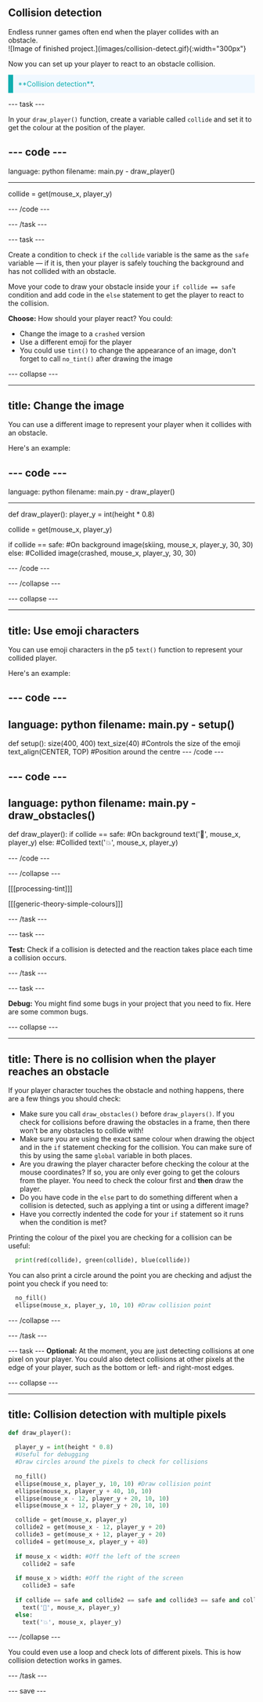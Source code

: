 ## Collision detection

<div style="display: flex; flex-wrap: wrap">
<div style="flex-basis: 200px; flex-grow: 1; margin-right: 15px;">
Endless runner games often end when the player collides with an obstacle.
</div>
<div>
![Image of finished project.](images/collision-detect.gif){:width="300px"}
</div>
</div>

Now you can set up your player to react to an obstacle collision.

<p style="border-left: solid; border-width:10px; border-color: #0faeb0; background-color: aliceblue; padding: 10px;"> 
<span style="color: #0faeb0">**Collision detection**</span>.</p>

--- task ---

In your `draw_player()` function, create a variable called `collide` and set it to get the colour at the position of the player.

--- code ---
---
language: python
filename: main.py - draw_player()

---

collide = get(mouse_x, player_y)

--- /code ---

--- /task ---

--- task ---

Create a condition to check `if` the `collide` variable is the same as the `safe` variable — if it is, then your player is safely touching the background and has not collided with an obstacle.

Move your code to draw your obstacle inside your `if collide == safe` condition and add code in the `else` statement to get the player to react to the collision. 

**Choose:** How should your player react? You could:
+ Change the image to a `crashed` version
+ Use a different emoji for the player
+ You could use `tint()` to change the appearance of an image, don't forget to call `no_tint()` after drawing the image

--- collapse ---

---
title: Change the image 
---

You can use a different image to represent your player when it collides with an obstacle. 

Here's an example:

--- code ---
---
language: python
filename: main.py - draw_player()

---
def draw_player():
  player_y = int(height * 0.8)

  collide = get(mouse_x, player_y)

  if collide == safe: #On background
    image(skiing, mouse_x, player_y, 30, 30)
  else: #Collided
    image(crashed, mouse_x, player_y, 30, 30)

--- /code ---

--- /collapse ---

--- collapse ---

---
title: Use emoji characters
---

You can use emoji characters in the p5 `text()` function to represent your collided player. 

Here's an example:

--- code ---
---
language: python
filename: main.py - setup()
---
def setup():
  size(400, 400)
  text_size(40) #Controls the size of the emoji 
  text_align(CENTER, TOP) #Position around the centre
--- /code ---

--- code ---
---
language: python
filename: main.py - draw_obstacles()
---
def draw_player():
  if collide == safe: #On background
    text('🎈', mouse_x, player_y)
  else: #Collided
    text('💥', mouse_x, player_y)

--- /code ---

--- /collapse ---

[[[processing-tint]]]

[[[generic-theory-simple-colours]]]

--- /task ---

--- task ---

**Test:** Check if a collision is detected and the reaction takes place each time a collision occurs.

--- /task ---

--- task ---

**Debug:** You might find some bugs in your project that you need to fix. Here are some common bugs.

--- collapse ---

---
title: There is no collision when the player reaches an obstacle
---

If your player character touches the obstacle and nothing happens, there are a few things you should check:

 - Make sure you call `draw_obstacles()` before `draw_players()`. If you check for collisions before drawing the obstacles in a frame, then there won't be any obstacles to collide with!
 - Make sure you are using the exact same colour when drawing the object and in the `if` statement checking for the collision. You can make sure of this by using the same `global` variable in both places.
 - Are you drawing the player character before checking the colour at the mouse coordinates? If so, you are only ever going to get the colours from the player. You need to check the colour first and **then** draw the player.
 - Do you have code in the `else` part to do something different when a collision is detected, such as applying a tint or using a different image?
 - Have you correctly indented the code for your `if` statement so it runs when the condition is met?

Printing the colour of the pixel you are checking for a collision can be useful:

```python
  print(red(collide), green(collide), blue(collide))
```

You can also print a circle around the point you are checking and adjust the point you check if you need to:

```python
  no_fill()
  ellipse(mouse_x, player_y, 10, 10) #Draw collision point
```

--- /collapse ---

--- /task ---

--- task ---
**Optional:** At the moment, you are just detecting collisions at one pixel on your player. You could also detect collisions at other pixels at the edge of your player, such as the bottom or left- and right-most edges. 

--- collapse ---

---
title: Collision detection with multiple pixels
---

```python
def draw_player():
  
  player_y = int(height * 0.8)
  #Useful for debugging
  #Draw circles around the pixels to check for collisions
  
  no_fill()
  ellipse(mouse_x, player_y, 10, 10) #Draw collision point
  ellipse(mouse_x, player_y + 40, 10, 10)
  ellipse(mouse_x - 12, player_y + 20, 10, 10)
  ellipse(mouse_x + 12, player_y + 20, 10, 10)

  collide = get(mouse_x, player_y)
  collide2 = get(mouse_x - 12, player_y + 20)
  collide3 = get(mouse_x + 12, player_y + 20)
  collide4 = get(mouse_x, player_y + 40)
  
  if mouse_x < width: #Off the left of the screen
    collide2 = safe
  
  if mouse_x > width: #Off the right of the screen
    collide3 = safe
    
  if collide == safe and collide2 == safe and collide3 == safe and collide4 == safe:
    text('🎈', mouse_x, player_y)
  else:
    text('💥', mouse_x, player_y)
```

--- /collapse ---

You could even use a loop and check lots of different pixels. This is how collision detection works in games. 

--- /task ---

--- save ---
